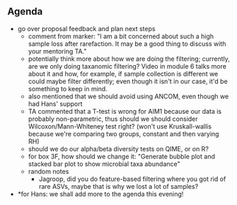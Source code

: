 ## Agenda
- go over proposal feedback and plan next steps 
  - comment from marker:  "I am a bit concerned about such a high sample loss after rarefaction. It may be a good thing to discuss with your mentoring TA."
  - potentially think more about how we are doing the filtering; currently, are we only doing taxanomic filtering? Video in module 6 talks more about it and how, for example, if sample collection is different we could maybe filter differently; even though it isn't in our case, it'd be something to keep in mind.
  - also mentioned that we should avoid using ANCOM, even though we had Hans' support
  - TA commented that a T-test is wrong for AIM1 because our data is probably non-parametric, thus should we should consider Wilcoxon/Mann-Whiteney test right? (won't use Kruskall-wallis because we're comparing two groups, constant and then varying RH)
  - should we do our alpha/beta diversity tests on QIME, or on R?
  - for box 3F, how should we change it: "Generate bubble plot and stacked bar plot to show microbial taxa abundance" 
  - random notes
    - Jagroop, did you do feature-based filtering where you got rid of rare ASVs, maybe that is why we lost a lot of samples?   
- *for Hans: we shall add more to the agenda this evening! 
